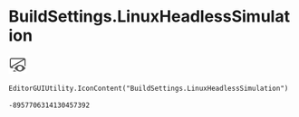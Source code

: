 # BuildSettings.LinuxHeadlessSimulation
![](/img/BuildSettings.LinuxHeadlessSimulation.png)

``` CSharp
EditorGUIUtility.IconContent("BuildSettings.LinuxHeadlessSimulation")
```
```
-8957706314130457392
```
